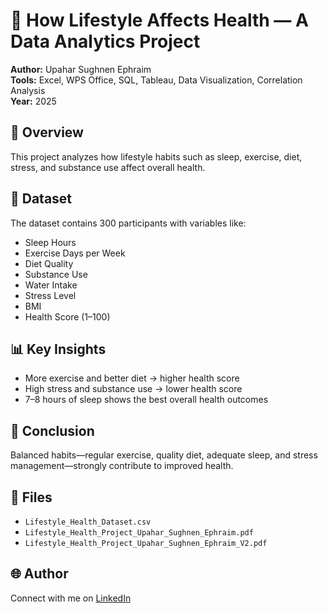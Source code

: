 # 🧠 How Lifestyle Affects Health — A Data Analytics Project

**Author:** Upahar Sughnen Ephraim  
**Tools:** Excel, WPS Office, SQL, Tableau, Data Visualization, Correlation Analysis  
**Year:** 2025  

## 📘 Overview
This project analyzes how lifestyle habits such as sleep, exercise, diet, stress, and substance use affect overall health.

## 🧩 Dataset
The dataset contains 300 participants with variables like:
- Sleep Hours  
- Exercise Days per Week  
- Diet Quality  
- Substance Use  
- Water Intake  
- Stress Level  
- BMI  
- Health Score (1–100)

## 📊 Key Insights
- More exercise and better diet → higher health score  
- High stress and substance use → lower health score  
- 7–8 hours of sleep shows the best overall health outcomes  

## 🧭 Conclusion
Balanced habits—regular exercise, quality diet, adequate sleep, and stress management—strongly contribute to improved health.

## 📎 Files
- `Lifestyle_Health_Dataset.csv`
- `Lifestyle_Health_Project_Upahar_Sughnen_Ephraim.pdf`
- `Lifestyle_Health_Project_Upahar_Sughnen_Ephraim_V2.pdf`

## 🌐 Author
Connect with me on [LinkedIn](https://www.linkedin.com/)
